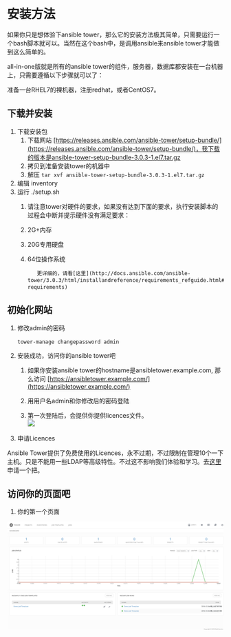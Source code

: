 # 安装方法

如果你只是想体验下ansible tower，那么它的安装方法极其简单，只需要运行一个bash脚本就可以。当然在这个bash中，是调用ansible来ansible tower才能做到这么简单的。

all-in-one版就是所有的ansible tower的组件，服务器，数据库都安装在一台机器上，只需要遵循以下步骤就可以了：

准备一台RHEL7的裸机器，注册redhat，或者CentOS7。

## 下载并安装

1. 下载安装包
   1. 下载网站 [https://releases.ansible.com/ansible-tower/setup-bundle/](https://releases.ansible.com/ansible-tower/setup-bundle/)，我下载的版本是ansible-tower-setup-bundle-3.0.3-1.el7.tar.gz
   2. 拷贝到准备安装tower的机器中
   3. 解压
      `tar xvf ansible-tower-setup-bundle-3.0.3-1.el7.tar.gz`
2. 编辑 inventory
3. 运行 ./setup.sh  
   1. 请注意tower对硬件的要求，如果没有达到下面的要求，执行安装脚本的过程会中断并提示硬件没有满足要求：

   1. 2G+内存

   2. 20G专用硬盘

   3. 64位操作系统

      ```
         更详细的，请看[这里](http://docs.ansible.com/ansible-tower/3.0.3/html/installandreference/requirements_refguide.html#ir-requirements)
      ```

## 初始化网站

1. 修改admin的密码

   ```
   tower-manage changepassword admin
   ```

2. 安装成功，访问你的ansible tower吧

   1. 如果你安装ansible tower的hostname是ansibletower.example.com, 那么访问 [https://ansibletower.example.com/](https://ansibletower.example.com/)

   2. 用用户名admin和你修改后的密码登陆

   3. 第一次登陆后，会提供你提供licences文件。  
      ![](http://docs.ansible.com/ansible-tower/latest/html/userguide/_images/no-license.png)

3. 申请Licences

Ansible Tower提供了免费使用的Licences，永不过期，不过限制在管理10个一下主机。只是不能用一些LDAP等高级特性。不过这不影响我们体验和学习。去[这里](https://www.ansible.com/license)申请一个把。

## 访问你的页面吧

1. 你的第一个页面

![](/tower/main_dashboard.png)

